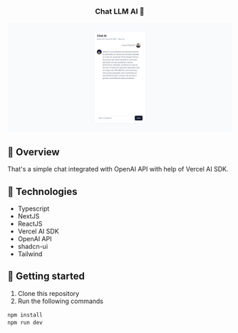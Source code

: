 
<h3 align="center">
  Chat LLM AI 🤖
</h3>


<p align="center">
	<img src="./assets/preview.png" alt="mockup" />
</p>

## 📌 Overview

That's a simple chat integrated with OpenAI API with help of Vercel AI SDK. 

## 🔧 Technologies

- Typescript
- NextJS
- ReactJS
- Vercel AI SDK
- OpenAI API
- shadcn-ui
- Tailwind

## 🚀 Getting started

1. Clone this repository
2. Run the following commands
```sh
npm install
npm run dev
```
